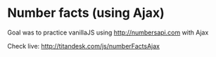 # Number facts (using Ajax)

Goal was to practice vanillaJS using http://numbersapi.com with Ajax

Check live: http://titandesk.com/js/numberFactsAjax

